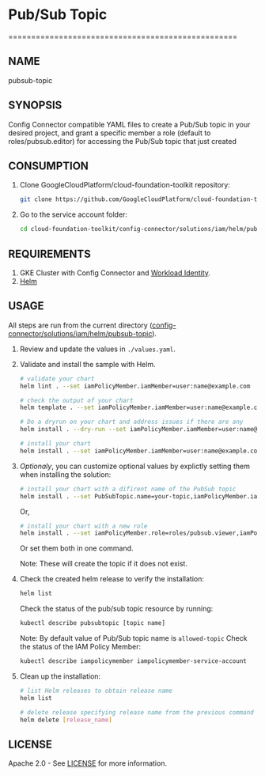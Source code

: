 # Pub/Sub Topic

==================================================

## NAME

  pubsub-topic

## SYNOPSIS

  
  Config Connector compatible YAML files to create a Pub/Sub topic in your desired project, and grant a specific member a role (default to roles/pubsub.editor) for accessing the Pub/Sub topic that just created

## CONSUMPTION

  1. Clone GoogleCloudPlatform/cloud-foundation-toolkit repository:

      ```bash
      git clone https://github.com/GoogleCloudPlatform/cloud-foundation-toolkit.git
      ```

  1. Go to the service account folder:

      ```bash
      cd cloud-foundation-toolkit/config-connector/solutions/iam/helm/pubsub-topic
      ```

## REQUIREMENTS

1. GKE Cluster with Config Connector and [Workload Identity](https://cloud.google.com/kubernetes-engine/docs/how-to/workload-identity#enable_workload_identity_on_a_new_cluster).
1. [Helm](../../../README.md#helm)

## USAGE

All steps are run from the current directory ([config-connector/solutions/iam/helm/pubsub-topic](.)).

1. Review and update the values in `./values.yaml`.

1. Validate and install the sample with Helm.

    ```bash
    # validate your chart
    helm lint . --set iamPolicyMember.iamMember=user:name@example.com

    # check the output of your chart
    helm template . --set iamPolicyMember.iamMember=user:name@example.com

    # Do a dryrun on your chart and address issues if there are any
    helm install . --dry-run --set iamPolicyMember.iamMember=user:name@example.com --generate-name

    # install your chart
    helm install . --set iamPolicyMember.iamMember=user:name@example.com --generate-name
    ```

1. _Optionaly_, you can customize optional values by explictly setting them when installing the solution:
    ```bash
    # install your chart with a difirent name of the PubSub topic
    helm install . --set PubSubTopic.name=your-topic,iamPolicyMember.iamMember=user:name@example.com --generate-name
    ```
    Or,
    ```bash
    # install your chart with a new role
    helm install . --set iamPolicyMember.role=roles/pubsub.viewer,iamPolicyMember.iamMember=user:name@example.com --generate-name
    ```
    Or set them both in one command.
    
    Note: These will create the topic if it does not exist.

1. Check the created helm release to verify the installation:
    ```bash
    helm list
    ```
    Check the status of the pub/sub topic resource by running:
    ```bash
    kubectl describe pubsubtopic [topic name]
    ```
    Note: By default value of Pub/Sub topic name is ```allowed-topic```
    Check the status of the IAM Policy Member:
    ```bash
    kubectl describe iampolicymember iampolicymember-service-account
    ```

1. Clean up the installation:

    ```bash
    # list Helm releases to obtain release name
    helm list

    # delete release specifying release name from the previous command output.
    helm delete [release_name]
    ```

## LICENSE

Apache 2.0 - See [LICENSE](/LICENSE) for more information.
